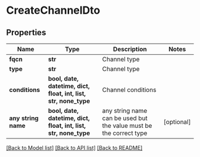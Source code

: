 # CreateChannelDto


## Properties
Name | Type | Description | Notes
------------ | ------------- | ------------- | -------------
**fqcn** | **str** | Channel type | 
**type** | **str** | Channel type | 
**conditions** | **bool, date, datetime, dict, float, int, list, str, none_type** | Channel conditions | 
**any string name** | **bool, date, datetime, dict, float, int, list, str, none_type** | any string name can be used but the value must be the correct type | [optional]

[[Back to Model list]](../README.md#documentation-for-models) [[Back to API list]](../README.md#documentation-for-api-endpoints) [[Back to README]](../README.md)


